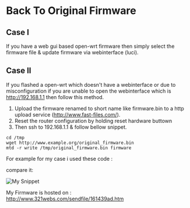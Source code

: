 # Back To Original Firmware
## Case I
If you have a web gui based open-wrt firmware then simply select the firmware file & update firmware via webinterface (luci).

## Case II
If you flashed a open-wrt which doesn't have a webinterface or due to misconfiguration if you are unable to open the webinterface which is http://192.168.1.1 then follow this method.

1. Upload the firmware renamed to short name like firmware.bin to a http upload service (http://www.fast-files.com/).
2. Reset the router configuration by holding reset hardware buttown
3. Then ssh to 192.168.1.1 & follow bellow snippet.
```
cd /tmp
wget http://www.example.org/original_firmware.bin
mtd -r write /tmp/original_firmware.bin firmware
```
For example for my case i used these code :

compare it:

![My Snippet](https://image.ibb.co/k8DCM7/Screenshot_from_2018_05_09_09_29_27.png)

My Firmware is hosted on : http://www.321webs.com/sendfile/161439ad.htm
